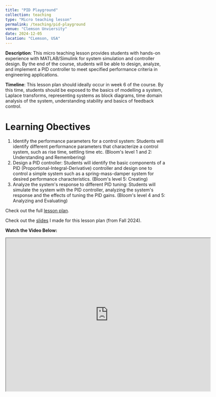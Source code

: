 ```yaml
---
title: "PID Playground"
collection: teaching
type: "Micro teaching lesson"
permalink: /teaching/pid-playground
venue: "Clemson Unviersity"
date: 2024-12-05
location: "CLemson, USA"
---
```


**Description**: This micro teaching lesson provides students with hands-on experience with MATLAB/Simulink for system simulation and controller design. By the end of the course, students will be able to design, analyze, and implement a PID controller to meet specified performance criteria in engineering applications.

**Timeline**: This lesson plan should ideally occur in week 6 of the course. By this time, students should be exposed to the basics of modelling a system, Laplace transforms, representing systems as block diagrams, time domain analysis of the system, understanding stability and basics of feedback control.

Learning Obectives
======
1.	Identify the performance parameters for a control system: Students will identify different performance parameters that characterize a control system, such as rise time, settling time etc. (Bloom's level 1 and 2: Understanding and Remembering)
2.	Design a PID controller: Students will identify the basic components of a PID (Proportional-Integral-Derivative) controller and design one to control a simple system such as a spring-mass-damper system for desired performance characteristics. (Bloom's level 5: Creating)
3.	Analyze the system's response to different PID tuning: Students will simulate the system with the PID controller, analyzing the system's response and the effects of tuning the PID gains. (Bloom's level 4 and 5: Analyzing and Evaluating)

Check out the full [lesson plan](/files/Lesson%20Plan%20-%20PID%20Playground%20-%20sriram.pdf).

Check out the [slides](/files/PID%20playground%20slides.pptx) I made for this lesson plan (from Fall 2024).

**Watch the Video Below:**
<!-- markdownlint-disable -->
<iframe src="https://drive.google.com/file/d/1A46AAygXWbpDbKeOzkkP9PLuP1pvItKm/view?usp=sharing" width="640" height="480"></iframe>
<!-- markdownlint-disable -->
